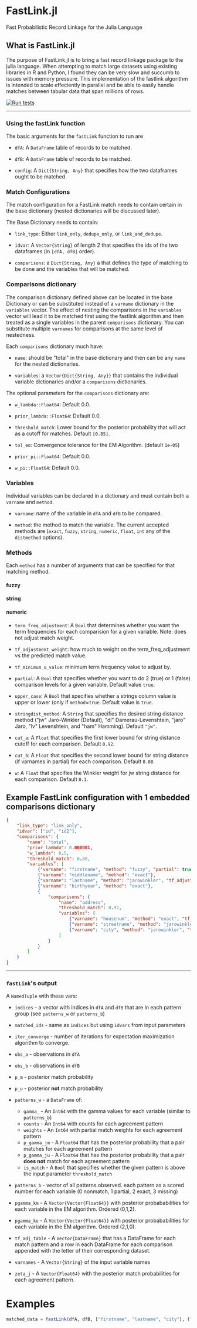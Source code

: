 # FastLink.jl
Fast Probabilistic Record Linkage for the Julia Language
## What is FastLink.jl

The purpose of FastLink.jl is to bring a fast record linkage package to the julia language. When attempting to match large datasets using existing libraries in R and Python, I found they can be very slow and succumb to issues with memory pressure. This implementation of the fastlink algorithm is intended to scale effeciently in parallel and be able to easily handle matches between tabular data that span millions of rows. 

[![Run tests](https://github.com/jw2249a/FastLink.jl/actions/workflows/test.yml/badge.svg)](https://github.com/jw2249a/FastLink.jl/actions/workflows/test.yml)

___________________________
### Using the fastLink function

The basic arguments for the `fastLink` function to run are

- `dfA`: A `DataFrame` table of records to be matched.

- `dfB`: A `DataFrame` table of records to be matched.

- `config`: A `Dict{String, Any}` that specifies how the two dataframes ought to be matched. 

### Match Configurations

The match configuration for a FastLink match needs to contain certain in the base dictionary (nested dictionaries will be discussed later).

The Base Dictionary needs to contain:

- `link_type`: Either `link_only`, `dedupe_only`, or `link_and_dedupe`.

- `idvar`: A `Vector{String}` of length 2 that specifies the ids of the two dataframes (in `[dfA, dfB]` order).

- `comparisons`: a `Dict{String, Any}` a that defines the type of matching to be done and the variables that will be matched. 

### Comparisons dictionary
The comparison dictionary defined above can be located in the base Dictionary or can be substituted instead of a `varname` dictionary in the `variables` vector. The effect of nesting the comparisons in the `variables` vector will lead it to be matched first using the fastlink algorithm and then treated as a single variables in the parent `comparisons` dictionary. You can substitute multiple `varnames` for comparisons at the same level of nestedness. 

Each `comparisons` dictionary much have: 
- `name`: should be "total" in the base dictionary and then can be any `name` for the nested dictionaries. 

- `variables`: a `Vector{Dict{String, Any}}` that contains the individual variable dictionaries and/or a `comparisons` dictionaries.

The optional parameters for the `comparisons` dictionary are:
- `w_lambda::Float64`: Default 0.0.

- `prior_lambda::Float64`: Default 0.0.

- `threshold_match`: Lower bound for the posterior probability that will act as a cutoff for matches. Default `[0.85]`.

- `tol_em`: Convergence tolerance for the EM Algorithm. (default `1e-05`)

- `prior_pi::Float64`: Default 0.0.

- `w_pi::Float64`: Default 0.0.

### Variables

Individual variables can be declared in a dictionary and must contain both a `varname` and `method`. 

- `varname`: name of the variable in `dfA` and `dfB` to be compared.

- `method`: the method to match the variable. The current accepted methods are (`exact`, `fuzzy`, `string`, `numeric`, `float`, `int` any of the `distmethod` options).

### Methods
Each `method` has a number of arguments that can be specified for that matching method. 

#### fuzzy

#### string

#### numeric


- `term_freq_adjustment`: A `Bool` that determines whether you want the term frequencies for each comparision for a given variable. Note: does not adjust match weight.

- `tf_adjustment_weight`: how much to weight on the term_freq_adjustment vs the predicted match value.

- `tf_minimum_u_value`: minimum term frequency value to adjust by.

- `partial`: A `Bool` that specifies whether you want to do 2 (true) or 1 (false) comparison levels for a given variable. Default value `true`. 

- `upper_case`: A `Bool` that specifies whether a strings column value is upper or lower (only if `method`=`true`. Default value is `true`.

- `stringdist_method`: A `String` that specifies the desired string distance method ("jw" Jaro-Winkler (Default), "dl" Damerau-Levenshtein, "jaro" Jaro, "lv" Levenshtein, and "ham" Hamming). Default `"jw"`.

- `cut_a`:  A `Float` that specifies the first lower bound for string distance cutoff for each comparison. Default `0.92`.
- `cut_b`: A `Float` that specifies the second lower bound for string distance (if varnames in partial) for each comparison. Default `0.88`.

- `w`: A `Float` that specifies the Winkler weight for jw string distance for each comparison. Default `0.1`.

## Example FastLink configuration with 1 embedded comparisons dictionary 

``` json
{
    "link_type": "link_only",
    "idvar": ["id", "id2"],
    "comparisons": {
        "name": "total",
        "prior_lambda": 0.000001,
        "w_lambda": 0.5,
        "threshold_match": 0.88,
        "variables": [
            {"varname": "firstname", "method": "fuzzy", "partial": true, "cut_a": 0.92, "cut_b": 0.88, "upper": true, "tf_adjust": true, "w": 0.1},
            {"varname": "middlename", "method": "exact"},
            {"varname": "lastname", "method": "jarowinkler", "tf_adjust": true},
            {"varname": "birthyear", "method": "exact"},
            {
                "comparisons": {
                    "name": "address",
                    "threshold_match": 0.92,
                    "variables": [
                        {"varname": "housenum", "method": "exact", "tf_adjust": true},
                        {"varname": "streetname", "method": "jarowinkler", "w": 0.1, "tf_adjust": true, "tf_adjustment_weight":0.25, "tf_minimum_u_value": 0.001},
                        {"varname": "city", "method": "jarowinkler", "tf_adjustment_weight":0.15, "tf_adjust": true}
                    ]
                }
            }
        ]
    }
}
```

__________________
### `fastLink`'s output

A `NamedTuple` with these vars:

- `indices` - a vector with indices in `dfA` and `dfB` that are in each pattern group (see `patterns_w` or `patterns_b`)

- `matched_ids` - same as `indices` but using `idvars` from input parameters

- `iter_converge` - number of iterations for expectation maximization algorithm to converge. 

- `obs_a` - observations in `dfA`

- `obs_b` - observations in `dfB`

- `p_m` - posterior match probability

- `p_u` - posterior **not** match probability

- `patterns_w` - a `DataFrame` of:
  - `gamma_` - An `Int64` with the gamma values for each variable (similar to `patterns_b`)
  - `counts` - An `Int64` with counts for each agreement pattern
  - `weights` - An `Int64` with partial match weights for each agreement pattern
  - `p_gamma_jm` - A `Float64` that has the posterior probability that a pair matches for each agreement pattern
  - `p_gamma_ju` - A `Float64` that has the posterior probability that a pair **does not** match for each agreement pattern
  - `is_match` - A `Bool` that specifies whether the given pattern is above the input parameter `threshold_match`

- `patterns_b` - vector of all patterns observed. each pattern as a scored number for each variable (0 nonmatch, 1 partial, 2 exact, 3 missing)

- `pgamma_km` - A `Vector{Vector{Float64}}` with posterior probababilities for each variable in the EM algorithm. Ordered (0,1,2).

- `pgamma_ku` - A `Vector{Vector{Float64}}` with posterior probababilities for each variable in the EM algorithm. Ordered (2,1,0).

- `tf_adj_table` - A `Vector{DataFrame}` that has a DataFrame for each match pattern and a row in each DataFrame for each comparison appended with the letter of their corresponding dataset.

- `varnames` - A `Vector{String}` of the input variable names
 
- `zeta_j` - A `Vector{Float64}` with the posterior match probabilities for each agreement pattern. 

# Examples
```julia
matched_data = fastLink(dfA, dfB, ["firstname", "lastname", "city"], ("id","id2"))
``` 
